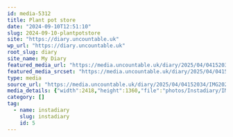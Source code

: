 ```yaml
---
id: media-5312
title: Plant pot store
date: "2024-09-10T12:51:10"
slug: 2024-09-10-plantpotstore
site: "https://diary.uncountable.uk"
wp_url: "https://diary.uncountable.uk"
root_slug: diary
site_name: My Diary
featured_media_url: "https://media.uncountable.uk/diary/2025/04/04152034/IMG20240910135110.webp"
featured_media_srcset: "https://media.uncountable.uk/diary/2025/04/04152034/IMG20240910135110-300x169.webp 300w, https://media.uncountable.uk/diary/2025/04/04152034/IMG20240910135110-1024x576.webp 1024w, https://media.uncountable.uk/diary/2025/04/04152034/IMG20240910135110-150x150.webp 150w, https://media.uncountable.uk/diary/2025/04/04152034/IMG20240910135110-640x360.webp 640w, https://media.uncountable.uk/diary/2025/04/04152034/IMG20240910135110.webp 2418w"
type: media
source_url: "https://media.uncountable.uk/diary/2025/04/04152034/IMG20240910135110.webp"
media_details: {"width":2418,"height":1360,"file":"photos/Instadiary/IMG20240910135110.webp","filesize":190270,"sizes":{"medium":{"file":"IMG20240910135110-300x169.webp","width":300,"height":169,"filesize":17558,"mime_type":"image/webp","source_url":"https://media.uncountable.uk/diary/2025/04/04152034/IMG20240910135110-300x169.webp"},"large":{"file":"IMG20240910135110-1024x576.webp","width":1024,"height":576,"filesize":115866,"mime_type":"image/webp","source_url":"https://media.uncountable.uk/diary/2025/04/04152034/IMG20240910135110-1024x576.webp"},"thumbnail":{"file":"IMG20240910135110-150x150.webp","width":150,"height":150,"filesize":8558,"mime_type":"image/webp","source_url":"https://media.uncountable.uk/diary/2025/04/04152034/IMG20240910135110-150x150.webp"},"mobwidth":{"file":"IMG20240910135110-640x360.webp","width":640,"height":360,"filesize":58330,"mime_type":"image/webp","source_url":"https://media.uncountable.uk/diary/2025/04/04152034/IMG20240910135110-640x360.webp"},"full":{"file":"IMG20240910135110.webp","width":2418,"height":1360,"mime_type":"image/webp","source_url":"https://media.uncountable.uk/diary/2025/04/04152034/IMG20240910135110.webp"}},"image_meta":{"aperture":"0","credit":"","camera":"","caption":"","created_timestamp":"0","copyright":"","focal_length":"0","iso":"0","shutter_speed":"0","title":"","orientation":"0","keywords":[]}}
category: []
tag:
  - name: instadiary
    slug: instadiary
    id: 5
---
```


